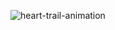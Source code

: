 ![heart-trail-animation](https://user-images.githubusercontent.com/59286318/192148282-32df20f8-6d53-481a-a80c-6b06b34d70f2.PNG)
